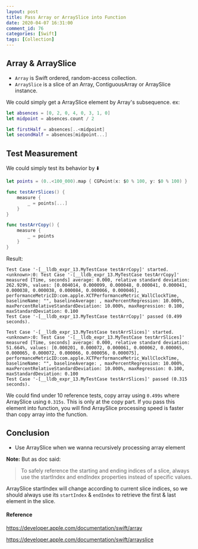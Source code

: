 ```yaml
---
layout: post
title: Pass Array or ArraySlice into Function
date: 2020-04-07 16:31:00
comment_id: 76
categories: [Swift]
tags: [Collection]
---
```


## Array & ArraySlice

- `Array` is Swift ordered, random-access collection.
- `ArraySlice` is a slice of an Array, ContiguousArray or ArraySlice instance.

We could simply get a ArraySlice element by Array's subsequence. ex:

```swift
let absences = [0, 2, 0, 4, 0, 3, 1, 0]
let midpoint = absences.count / 2

let firstHalf = absences[..<midpoint]
let secondHalf = absences[midpoint...]
```

## Test Measurement

We could simply test its behavior by ⬇️

```swift
let points = (0..<100_000).map { CGPoint(x: $0 % 100, y: $0 % 100) }

func testArrSlices() {
    measure {
        _ = points[...]
    }
}

func testArrCopy() {
    measure {
        _ = points
    }
}
```

Result:

```shell
Test Case '-[__lldb_expr_13.MyTestCase testArrCopy]' started.
<unknown>:0: Test Case '-[__lldb_expr_13.MyTestCase testArrCopy]' measured [Time, seconds] average: 0.000, relative standard deviation: 262.929%, values: [0.004014, 0.000099, 0.000048, 0.000041, 0.000041, 0.000038, 0.000038, 0.000084, 0.000066, 0.000046], performanceMetricID:com.apple.XCTPerformanceMetric_WallClockTime, baselineName: "", baselineAverage: , maxPercentRegression: 10.000%, maxPercentRelativeStandardDeviation: 10.000%, maxRegression: 0.100, maxStandardDeviation: 0.100
Test Case '-[__lldb_expr_13.MyTestCase testArrCopy]' passed (0.499 seconds).

Test Case '-[__lldb_expr_13.MyTestCase testArrSlices]' started.
<unknown>:0: Test Case '-[__lldb_expr_13.MyTestCase testArrSlices]' measured [Time, seconds] average: 0.000, relative standard deviation: 51.664%, values: [0.000201, 0.000072, 0.000061, 0.000062, 0.000065, 0.000065, 0.000072, 0.000066, 0.000056, 0.000075], performanceMetricID:com.apple.XCTPerformanceMetric_WallClockTime, baselineName: "", baselineAverage: , maxPercentRegression: 10.000%, maxPercentRelativeStandardDeviation: 10.000%, maxRegression: 0.100, maxStandardDeviation: 0.100
Test Case '-[__lldb_expr_13.MyTestCase testArrSlices]' passed (0.315 seconds).
```

We could find under 10 reference tests, copy array using `0.499s` where ArraySlice using `0.315s`. This is only at the copy part. If you pass this element into function, you will find ArraySlice processing speed is faster than copy array into the function.

## Conclusion

- Use ArraySlice when we wanna recursively processing array element

**Note:** But as doc said:

> To safely reference the starting and ending indices of a slice, always use the startIndex and endIndex properties instead of specific values.

ArraySlice startIndex will change according to current slice indices, so we should always use its `startIndex` & `endIndex` to retrieve the first & last element in the slice.

#### Reference

<https://developer.apple.com/documentation/swift/array>

<https://developer.apple.com/documentation/swift/arrayslice>